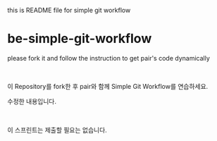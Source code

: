 this is README file for simple git workflow
# be-simple-git-workflow

please fork it and follow the instruction to get pair's code dynamically

<br />

이 Repository를 fork한 후 pair와 함께 Simple Git Workflow를 연습하세요.

수정한 내용입니다.

<br />

이 스프린트는 제출할 필요는 없습니다.

<br />
